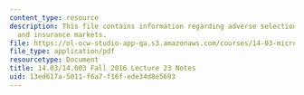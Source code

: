 ```yaml
---
content_type: resource
description: This file contains information regarding adverse selection, risk aversion,
  and insurance markets.
file: https://ol-ocw-studio-app-qa.s3.amazonaws.com/courses/14-03-microeconomic-theory-and-public-policy-fall-2016/13ed617a5011f6a7f16fede34d8e5693_MIT14_03F16_lec23.pdf
file_type: application/pdf
resourcetype: Document
title: 14.03/14.003 Fall 2016 Lecture 23 Notes
uid: 13ed617a-5011-f6a7-f16f-ede34d8e5693
---
```

